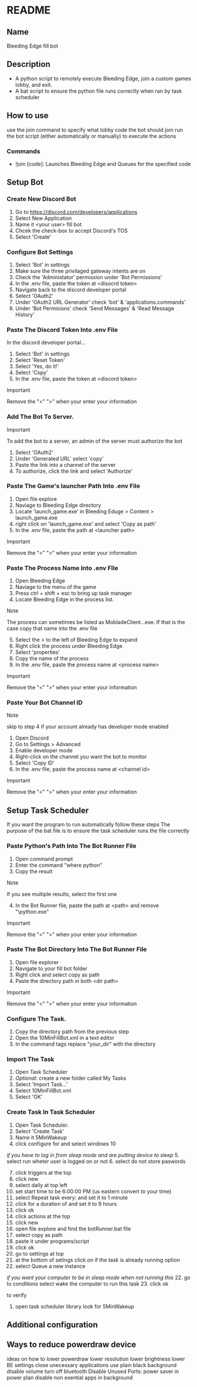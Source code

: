 # README

## Name
Bleeding Edge fill bot

## Description
- A python script to remotely execute Bleeding Edge, join a custom games lobby, and exit.
- A bat script to ensure the python file runs correctly when ran by task scheduler

## How to use
use the join command to specify what lobby code the bot should join
run the bot script (either automatically or manually) to execute the actions

### Commands
- !join [code]: Launches Bleeding Edge and Queues for the specified code

## Setup Bot
### Create New Discord Bot
1. Go to https://discord.com/developers/applications
2. Select New Application
3. Name it \<your user\> fill bot
4. Chcek the check-box to accept Discord's TOS
5. Select 'Create'

### Configure Bot Settings
1. Select 'Bot' in settings  
2. Make sure the three privilaged gateway intents are on
3. Check the 'Administator' permission under 'Bot Permissions'
4. In the .env file, paste the token at \<disocrd token\>
5. Navigate back to the discord developer portal
6. Select 'OAuth2' 
7. Under 'OAuth2 URL Generator' check 'bot' & 'applications.commands'
8. Under 'Bot Permisions' check 'Send Messages' & 'Read Message History'

### Paste The Discord Token Into .env File
In the discord developer portal...
1. Select 'Bot' in settings
2. Select 'Reset Token'
3. Select 'Yes, do it!'
4. Select 'Copy'
5. In the .env file, paste the token at \<discord token\>
> [!IMPORTANT]
> Remove the "\<" "\>" when your enter your information

### Add The Bot To Server.
> [!IMPORTANT]
> To add the bot to a server, an admin of the server must authorize the bot
1. Select 'OAuth2'
2. Under 'Generated URL' select 'copy'
3. Paste the link into a channel of the server
4. To authorize, click the link and select 'Authorize'

### Paste The Game's launcher Path Into .env File
1. Open file explore
2. Naviage to Bleeding Edge directory
3. Locate 'launch_game.exe' in Bleeding Eduge > Content > launch_game.exe
4. right click on 'launch_game.exe' and select 'Copy as path'
5. In the .env file, paste the path at \<launcher path\>
> [!IMPORTANT]
> Remove the "\<" "\>" when your enter your information

### Paste The Process Name Into .env FIle
1. Open Bleeding Edge
2. Naviage to the menu of the game
3. Press ctrl + shift + esc to bring up task manager
4. Locate Bleeding Edge in the process list.
> [!NOTE]
> The process can sometimes be listed as MobladeClient...exe. If that is the case copy that name into the .env file
5. Select the > to the left of Bleeding Edge to expand
6. Right click the process under Bleeding Edge
7. Select 'properties' 
8. Copy the name of the process
9. In the .env file, paste the process name at \<process name\>
> [!IMPORTANT]
> Remove the "\<" "\>" when your enter your information

### Paste Your Bot Channel ID
> [!NOTE]
> skip to step 4 if your account already has developer mode enabled
1. Open Discord
2. Go to Settings > Advanced
3. Enable developer mode
4. Right-click on the channel you want the bot to monitor
5. Select 'Copy ID'
6. In the .env file, paste the process name at \<channel id\>
> [!IMPORTANT]
> Remove the "\<" "\>" when your enter your information

## Setup Task Scheduler 
If you want the program to run automatically follow these steps
The purpose of the bat file is to ensure the task scheduler runs the file correctly

### Paste Python's Path Into The Bot Runner File
1. Open command prompt
2. Enter the command "where python"
3. Copy the result
> [!NOTE]
> If you see multiple results, select the first one
4. In the Bot Runner file, paste the path at \<path\> and remove "\python.exe"
> [!IMPORTANT]
> Remove the "\<" "\>" when your enter your information

### Paste The Bot Directory Into The Bot Runner File
1. Open file explorer
2. Navigate to your fill bot folder
3. Right click and select copy as path
4. Paste the directory path in both \<dir path\>
> [!IMPORTANT]
> Remove the "\<" "\>" when your enter your information

### Configure The Task.
1. Copy the directory path from the previous step
2. Open the 10MinFillBot.xml in a text editor
3. In the command tags replace "your_dir" with the directory

### Import The Task
1. Open Task Scheduler
2. *Optional*: create a new folder called My Tasks
3.  Select 'Import Task...'
4.  Select 10MinFillBot.xml
5.  Select 'OK'


### Create Task In Task Scheduler
1. Open Task Scheduler.
2. Select 'Create Task'
3. Name it 5MinWakeup
4. click configure for and select windows 10

*if you have to log in from sleep mode and are putting device to sleep*
5. select run wheter user is logged on or not
6. select do not store paswords

7. click triggers at the top
8. click new
9. select daily at top left
10. set start time to be 6:00:00 PM  (us eastern convert to your time)
11. select Repeat task every: and set it to 1 minute
12. click for a duration of and set it to  9 hours
13. click ok
14. click actions at the top
15. click new
16. open file explore and find the botRunner.bat file
16. select copy as path
17. paste it under programs/script
18. click ok
19. go to settings at top
20. at the bottom of setings click on if the task is already running option
21. select Queue a new instance

*if you want your computer to be in sleep mode when not running this*
22. go to conditions select wake the computer to run this task 
23. click ok

to verify
1. open task scheduler library look for 5MinWakeup



## Additional configuration

## Ways to reduce powerdraw device
ideas on how to lower powerdraw
lower resolution
lower brightness
lower BE settings
close unecessary applications
use plain black background
disable volume
turn off bluetooth
Disable Unused Ports:
power saver in power plan
disable non esential apps in background


